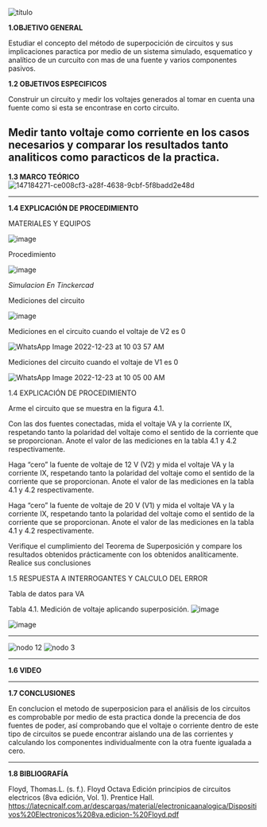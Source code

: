 ![título](https://user-images.githubusercontent.com/116821721/209355695-a3a84870-c4cc-4708-a159-c3d9577f2f88.png)


**1.OBJETIVO GENERAL**

Estudiar el concepto del método de superpocición de circuitos y sus implicaciones paractica por medio de un sistema simulado, esquematico y analítico de un curcuito con mas de una fuente y varios componentes pasivos.


**1.2 OBJETIVOS ESPECIFICOS**

Construir un circuito y medir los voltajes generados al tomar en cuenta una fuente como si esta se encontrase en corto circuito.

Medir tanto voltaje como corriente en los casos necesarios y comparar los resultados tanto analiticos como paracticos de la practica.
--------------------------------------------------------------
**1.3 MARCO TEÓRICO**
![147184271-ce008cf3-a28f-4638-9cbf-5f8badd2e48d](https://user-images.githubusercontent.com/116821721/209358054-129f2fb0-b87c-45b0-9c6e-7810a3acf697.png)

------------------------------------------------------------
**1.4 EXPLICACIÓN DE PROCEDIMIENTO**

MATERIALES Y EQUIPOS



![image](https://user-images.githubusercontent.com/116819100/209359336-9fc77826-e142-4dbf-8b7e-7c5cc4b6099b.png)







Procedimiento

![image](https://user-images.githubusercontent.com/116819100/209359466-41dabc26-1df2-45c0-8682-39436cf5952b.png)





*Simulacion En Tinckercad* 

Mediciones del circuito

![image](https://user-images.githubusercontent.com/116819100/209359878-250d6f71-7aa8-4855-b6ce-85d69550461a.png)

Mediciones en el circuito cuando el voltaje de V2 es 0

![WhatsApp Image 2022-12-23 at 10 03 57 AM](https://user-images.githubusercontent.com/116821721/209357570-5cefdb45-3234-4642-acd7-f453e9377743.jpeg)

Mediciones del circuito cuando el voltaje de V1 es 0

![WhatsApp Image 2022-12-23 at 10 05 00 AM](https://user-images.githubusercontent.com/116821721/209357626-316bc135-6af7-4c3f-9d7e-f2cc3270b6c0.jpeg)

1.4 EXPLICACIÓN DE PROCEDIMIENTO

Arme el circuito que se muestra en la figura 4.1.

Con las dos fuentes conectadas, mida el voltaje VA y la corriente IX, respetando tanto la polaridad del voltaje como el sentido de la corriente que se proporcionan. Anote el valor de las mediciones en la tabla 4.1 y 4.2 respectivamente.

Haga “cero” la fuente de voltaje de 12 V (V2) y mida el voltaje VA y la corriente IX, respetando tanto la polaridad del voltaje como el sentido de la corriente que se proporcionan. Anote el valor de las mediciones en la tabla 4.1 y 4.2 respectivamente.

Haga “cero” la fuente de voltaje de 20 V (V1) y mida el voltaje VA y la corriente IX, respetando tanto la polaridad del voltaje como el sentido de la corriente que se proporcionan. Anote el valor de las mediciones en la tabla 4.1 y 4.2 respectivamente.

Verifique el cumplimiento del Teorema de Superposición y compare los resultados obtenidos prácticamente con los obtenidos analíticamente. Realice sus conclusiones

1.5 RESPUESTA A INTERROGANTES Y CALCULO DEL ERROR

Tabla de datos para VA

Tabla 4.1. Medición de voltaje aplicando superposición.
![image](https://user-images.githubusercontent.com/116819100/209359634-ca094d3b-ec3b-4be7-8c63-f4f0caa01f60.png)


![image](https://user-images.githubusercontent.com/116819100/209359663-3ee3a6e5-9eaf-4154-966a-a2c76f19821e.png)















-------------------------------------------------------------------

![nodo 12](https://user-images.githubusercontent.com/116821721/206628123-24bf2f67-49e8-43d1-be32-332547666001.jpg)
![nodo 3](https://user-images.githubusercontent.com/116821721/206629051-7affc8e7-d333-4aa9-9fc5-562656e7b109.jpg)

------------------------------------------------------------------------

**1.6 VIDEO**

-----------------------------------------

**1.7 CONCLUSIONES**

En conclucion el metodo de superposicion para el análisis de los circuitos es comprobable por medio de esta practica donde la precencia de dos fuentes de poder, así comprobando que el voltaje o corriente dentro de este tipo de circuitos se puede encontrar aislando una de las corrientes y calculando los componentes individualmente con la otra fuente igualada a cero.


-------------------------------------------------------

**1.8 BIBLIOGRAFÍA**

Floyd, Thomas.L. (s. f.). Floyd Octava Edición principios de circuitos electricos (8va edición, Vol. 1). Prentice Hall. https://latecnicalf.com.ar/descargas/material/electronicaanalogica/Dispositivos%20Electronicos%208va.edicion-%20Floyd.pdf


